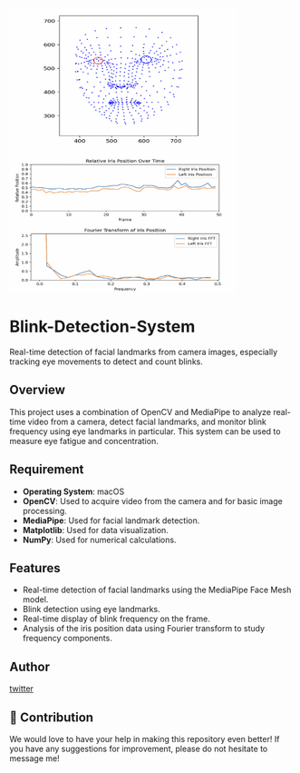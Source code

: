 <img src="https://raw.githubusercontent.com/s0ma0000/Blink-Detection-System/main/image/figure1.png" width="400" height="250">
<img src="https://raw.githubusercontent.com/s0ma0000/Blink-Detection-System/main/image/figure2.png" width="400" height="250">

# Blink-Detection-System
Real-time detection of facial landmarks from camera images, especially tracking eye movements to detect and count blinks.

## Overview

This project uses a combination of OpenCV and MediaPipe to analyze real-time video from a camera, detect facial landmarks, and monitor blink frequency using eye landmarks in particular. This system can be used to measure eye fatigue and concentration.

## Requirement

- **Operating System**: macOS
- **OpenCV**: Used to acquire video from the camera and for basic image processing.
- **MediaPipe**: Used for facial landmark detection.
- **Matplotlib**: Used for data visualization.
- **NumPy**: Used for numerical calculations.

## Features

- Real-time detection of facial landmarks using the MediaPipe Face Mesh model.
- Blink detection using eye landmarks.
- Real-time display of blink frequency on the frame.
- Analysis of the iris position data using Fourier transform to study frequency components.

## Author

[twitter](https://twitter.com/kakedasiseinen)

## 🐶 Contribution

We would love to have your help in making this repository even better! If you have any suggestions for improvement, please do not hesitate to message me!
